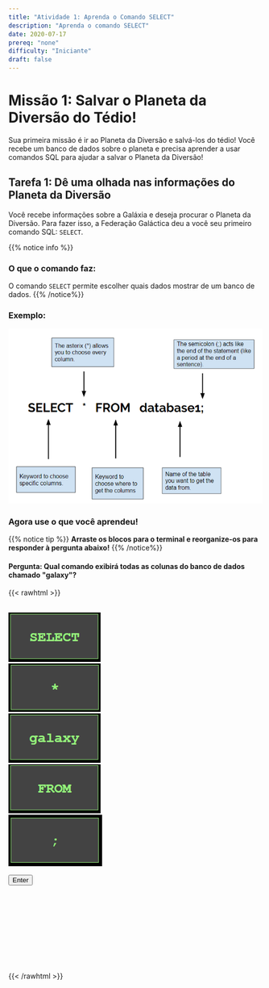```yaml
---
title: "Atividade 1: Aprenda o Comando SELECT"
description: "Aprenda o comando SELECT"
date: 2020-07-17
prereq: "none"
difficulty: "Iniciante"
draft: false
---
```

<!-- Links para javascript e CSS necessários para lógica suspensa -->
<link rel="stylesheet" href="../default/_default.css" type="text/css"></link>
<link rel="stylesheet" href="../default/_type.css" type="text/css"></link>
<link rel="stylesheet" href="_activity1.css" type="text/css"></link>

<script type="text/javascript" src="../default/alasql.js"></script>
<script type="text/javascript" src="../default/db.js"></script>
<script type="text/javascript" src="../default/_default.js"></script>
<script type="text/javascript" src="../default/_type.js"></script>
<script type="text/javascript" src="_activity1.js"></script>

# Missão 1: Salvar o Planeta da Diversão do Tédio!
Sua primeira missão é ir ao Planeta da Diversão e salvá-los do tédio!
Você recebe um banco de dados sobre o planeta e precisa aprender a usar comandos
SQL para ajudar a salvar o Planeta da Diversão!

## Tarefa 1: Dê uma olhada nas informações do Planeta da Diversão
Você recebe informações sobre a Galáxia e deseja procurar o Planeta da Diversão. Para fazer isso,
 a Federação Galáctica deu a você seu primeiro comando SQL: `SELECT`.

{{% notice info %}}
### O que o comando faz:
O comando `SELECT` permite escolher quais dados mostrar de um banco de dados.
{{% /notice%}}

### Exemplo:

![Select](assets/Select.PNG)

### Agora use o que você aprendeu!
{{% notice tip %}}
**Arraste os blocos para o terminal e reorganize-os para responder à pergunta abaixo!**
{{% /notice%}}

#### Pergunta: Qual comando exibirá todas as colunas do banco de dados chamado "galaxy"?

{{< rawhtml >}}
<div class="content_scaler">
<div class="terminal_div" id="terminal_div">

<!-- Retângulos para receber blocos -->
<div id="div6" class="dropClass" ondrop="drop(event)" ondragover="allowDrop(event)";> </div>
<div id="div7" class="dropClass" ondrop="drop(event)" ondragover="allowDrop(event)";> </div>
<div id="div8" class="dropClass" ondrop="drop(event)" ondragover="allowDrop(event)";> </div>
<div id="div9" class="dropClass" ondrop="drop(event)" ondragover="allowDrop(event)";> </div>
<div id="div10" class="dropClass" ondrop="drop(event)" ondragover="allowDrop(event)";> </div>

<div style="clear: both;"></div> 

<br>

<div id="div1" class ="codeBlocks" ondrop="drop(event)" ondragover="allowDrop(event)">
 <img class="img" id="answer1" src="assets/Select_Block.PNG" draggable="true" ondragstart="drag(event)" id="drag1" align: top left> <!-- style="border: 1px solid green;"> -->
</div>

<div id="div2" class="codeBlocks" ondrop="drop(event)" ondragover="allowDrop(event)">
  <img class="img" img id="answer2" src="assets/Asterix_Block.PNG" draggable="true" ondragstart="drag(event)" id="drag2">
</div>

<div id="div3" class="codeBlocks" ondrop="drop(event)" ondragover="allowDrop(event)">
  <img class="img" img id="answer4" src="assets/galaxy_block.png" draggable="true" ondragstart="drag(event)" id="drag3">
</div>

<div id="div4" class="codeBlocks" ondrop="drop(event)" ondragover="allowDrop(event)">
  <img class="img" img id="answer3" src="assets/From_Block.PNG" draggable="true" ondragstart="drag(event)" id="drag4">
</div>

<div id="div5" class="codeBlocks" ondrop="drop(event)" ondragover="allowDrop(event)">
  <img class="img" img id="answer5" src="assets/Semicolon_Block.PNG" draggable="true" ondragstart="drag(event)" id="drag5">
</div>

<div style="clear: both;"></div> 

<!-- Botão Entrar -->
<button class="button button1" onclick="check()">Enter</button>
</div> <!-- terminal_div -->
</div> <!-- content_scaler -->

<!-- O banco de dados SQL oculto aparecerá assim que a sequência correta for colocada -->
<div style="clear: both;"></div> 
<h1 class="error" id="sqlcommand" style="visibility:hidden"><strong>ERRO ENTRADA INVÁLIDA</strong></h1>
<table id="table">
  <tr></tr>
</table>

<!-- Diz ao usuário para continuar a missão -->
<div class="resume_plot" id="resume_plot" style="visibility:hidden">
  <p>Você encontrou o comando correto para exibir todo o banco de dados! Isso é útil quando você deseja ver todas as informações na ponta dos dedos!</p>
  <div class="alert">
    <span id="check">&#10003;</span>
    Você completou a tarefa! Continue para a próxima missão!
  </div>
</div>
{{< /rawhtml >}}
